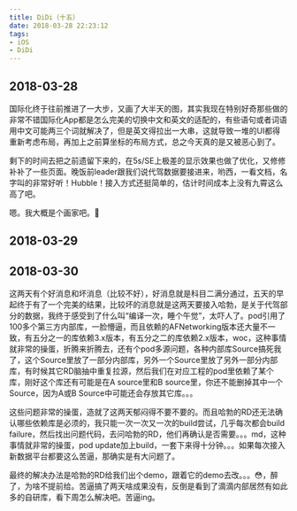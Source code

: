 ```yaml
---
title: DiDi（十五）
date: 2018-03-28 22:23:12
tags:
- iOS
- DiDi
---
```


## 2018-03-28
国际化终于往前推进了一大步，又画了大半天的图，其实我现在特别好奇那些做的非常不错国际化App都是怎么完美的切换中文和英文的适配的，有些语句或者词语用中文可能两三个词就解决了，但是英文得拉出一大串，这就导致一堆的UI都得重新考虑布局，再加上之前算坐标的布局方式，总之今天真的是又被恶心到了。

剩下的时间去把之前遗留下来的，在5s/SE上极差的显示效果也做了优化，又修修补补了一些页面。晚饭前leader跟我们说代驾数据要接进来，哟西，一看文档，名字叫的非常好听！Hubble！接入方式还挺简单的，估计时间成本上没有九霄这么高了吧。

嗯。我大概是个画家吧。🙂

## 2018-03-29
## 2018-03-30
这两天有个好消息和坏消息（比较不好），好消息就是科目二满分通过，五天的早起终于有了一个完美的结果，比较坏的消息就是这两天要接入哈勃，是关于代驾部分的数据，我终于感受到了什么叫“编译一次，睡个午觉”，太吓人了。pod引用了100多个第三方内部库，一脸懵逼，而且依赖的AFNetworking版本还大量不一致，有五分之一的库依赖3.x版本，有五分之二的库依赖2.x版本，woc，这种事情就非常的操蛋，折腾来折腾去，还有个pod多源问题，各种内部库Source搞死我了，这个Source里放了一部分内部库，另外一个Source里放了另外一部分内部库，有时候其它RD脑抽中重复拉源，然后我们在对应工程的pod里依赖了某个库，刚好这个库还有可能是在A source里和B source里，你还不能删掉其中一个Source，因为A或B Source中可能还会存放其它库。。。

这些问题非常的操蛋，造就了这两天郁闷得不要不要的。而且哈勃的RD还无法确认哪些依赖库是必须的，我只能一次一次又一次的build尝试，几乎每次都会build failure，然后找出问题代码，去问哈勃的RD，他们再确认是否需要。。。md，这种事情就非常的操蛋，pod update加上build，一套下来得十分钟。。。如果每次接入新数据平台都要这么苦逼，那确实是有大问题了。

最终的解决办法是哈勃的RD给我们出个demo，跟着它的demo去改。。。😳，醉了，为啥不提前给。苦逼搞了两天啥成果没有，反倒是看到了滴滴内部居然有如此多的自研库，看下周怎么解决吧。苦逼ing。
